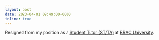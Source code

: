 ```yaml
---
layout: post
date: 2023-04-01 09:49:00+0000
inline: true
---
```


Resigned from my position as a [Student Tutor (ST/TA)](https://) at [BRAC University](https://www.bracu.ac.bd/).